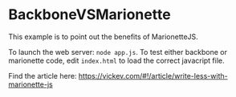 BackboneVSMarionette
====================

This example is to point out the benefits of MarionetteJS.

To launch the web server: `node app.js`. 
To test either backbone or marionette code, edit `index.html` to load the correct javacript file.

Find the article here: https://vickev.com/#!/article/write-less-with-marionette-js

